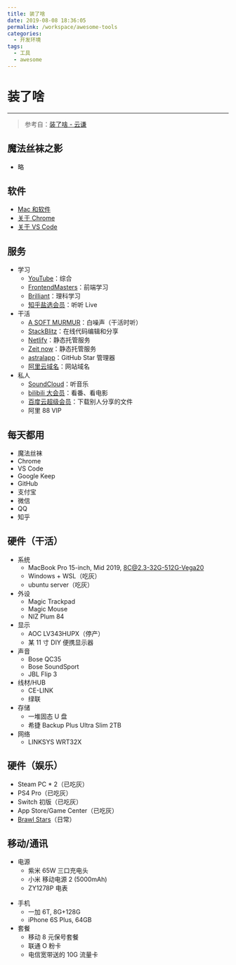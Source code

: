 ```yaml
---
title: 装了啥
date: 2019-08-08 18:36:05
permalink: /workspace/awesome-tools
categories:
  - 开发环境
tags:
  - 工具
  - awesome
---
```


# 装了啥

---

> 参考自：[装了啥 - 云谦](https://github.com/sorrycc/awesome-tools)

## 魔法丝袜之影

- 略

## 软件

- [Mac 和软件](/workspace/mac)
- [关于 Chrome](/workspace/chrome)
- [关于 VS Code](/workspace/vscode)

## 服务

- 学习
  - [YouTube](https://www.youtube.com/)：综合
  - [FrontendMasters](https://frontendmasters.com/)：前端学习
  - [Brilliant](https://brilliant.org/)：理科学习
  - [知乎盐选会员](https://www.zhihu.com/xen/market/vip-privileges)：听听 Live
- 干活
  - [A SOFT MURMUR](https://asoftmurmur.com/)：白噪声（干活时听）
  - [StackBlitz](http://stackblitz.com/)：在线代码编辑和分享
  - [Netlify](https://www.netlify.com/)：静态托管服务
  - [Zeit now](https://zeit.co/)：静态托管服务
  - [astralapp](https://app.astralapp.com/dashboard)：GitHub Star 管理器
  - [阿里云域名](https://wanwang.aliyun.com/)：网站域名
- 私人
  - [SoundCloud](https://soundcloud.com/)：听音乐
  - [bilibili 大会员](https://account.bilibili.com/account/big)：看番、看电影
  - [百度云超级会员](https://pan.baidu.com/buy/center#/svip)：下载别人分享的文件
  - 阿里 88 VIP

## 每天都用

- 魔法丝袜
- Chrome
- VS Code
- Google Keep
- GitHub
- 支付宝
- 微信
- QQ
- 知乎

## 硬件（干活）

- 系统
  - MacBook Pro 15-inch, Mid 2019, 8C@2.3-32G-512G-Vega20
  - Windows + WSL（吃灰）
  - ubuntu server（吃灰）
- 外设
  - Magic Trackpad
  - Magic Mouse
  - NIZ Plum 84
- 显示
  - AOC LV343HUPX（停产）
  - 某 11 寸 DIY 便携显示器
- 声音
  - Bose QC35
  - Bose SoundSport
  - JBL Flip 3
- 线材/HUB
  - CE-LINK
  - 绿联
- 存储
  - 一堆固态 U 盘
  - 希捷 Backup Plus Ultra Slim 2TB
- 网络
  - LINKSYS WRT32X

## 硬件（娱乐）

- Steam PC \* 2（已吃灰）
- PS4 Pro（已吃灰）
- Switch 初版（已吃灰）
- App Store/Game Center（已吃灰）
- [Brawl Stars](https://supercell.com/en/games/brawlstars/)（日常）

## 移动/通讯

- 电源
  - 紫米 65W 三口充电头
  - 小米 移动电源 2 (5000mAh)
  - ZY1278P 电表

* 手机
  - 一加 6T, 8G+128G
  - iPhone 6S Plus, 64GB
* 套餐
  - 移动 8 元保号套餐
  - 联通 O 粉卡
  - 电信宽带送的 10G 流量卡
